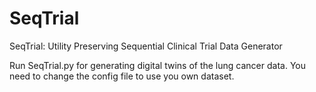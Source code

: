 # SeqTrial
SeqTrial: Utility Preserving Sequential Clinical Trial Data Generator


Run SeqTrial.py for generating digital twins of the lung cancer data. You need to change the config file to use you own dataset.